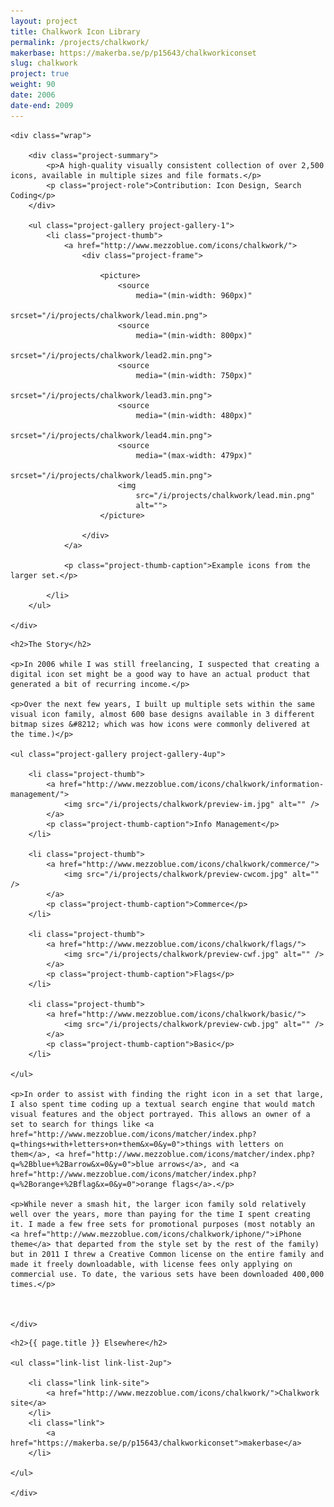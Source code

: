 ```yaml
---
layout: project
title: Chalkwork Icon Library
permalink: /projects/chalkwork/
makerbase: https://makerba.se/p/p15643/chalkworkiconset
slug: chalkwork
project: true
weight: 90
date: 2006
date-end: 2009
---
```



<section id="summary" class="project-section">

	<div class="wrap">

		<div class="project-summary">
			<p>A high-quality visually consistent collection of over 2,500 icons, available in multiple sizes and file formats.</p>
			<p class="project-role">Contribution: Icon Design, Search Coding</p>
		</div>

		<ul class="project-gallery project-gallery-1">
			<li class="project-thumb">
				<a href="http://www.mezzoblue.com/icons/chalkwork/">
					<div class="project-frame">

						<picture>
							<source
								media="(min-width: 960px)"
								srcset="/i/projects/chalkwork/lead.min.png">
							<source
								media="(min-width: 800px)"
								srcset="/i/projects/chalkwork/lead2.min.png">
							<source
								media="(min-width: 750px)"
								srcset="/i/projects/chalkwork/lead3.min.png">
							<source
								media="(min-width: 480px)"
								srcset="/i/projects/chalkwork/lead4.min.png">
							<source
								media="(max-width: 479px)"
								srcset="/i/projects/chalkwork/lead5.min.png">
							<img
								src="/i/projects/chalkwork/lead.min.png"
								alt="">
						</picture>
						
					</div>
				</a>

				<p class="project-thumb-caption">Example icons from the larger set.</p>

			</li>
		</ul>

	</div>

</section>



<section id="story" class="project-section project-story">
	<div class="wrap">

	<h2>The Story</h2>

	<p>In 2006 while I was still freelancing, I suspected that creating a digital icon set might be a good way to have an actual product that generated a bit of recurring income.</p>

	<p>Over the next few years, I built up multiple sets within the same visual icon family, almost 600 base designs available in 3 different bitmap sizes &#8212; which was how icons were commonly delivered at the time.)</p>

	<ul class="project-gallery project-gallery-4up">

		<li class="project-thumb">
			<a href="http://www.mezzoblue.com/icons/chalkwork/information-management/">
				<img src="/i/projects/chalkwork/preview-im.jpg" alt="" />
			</a>
			<p class="project-thumb-caption">Info Management</p>
		</li>

		<li class="project-thumb">
			<a href="http://www.mezzoblue.com/icons/chalkwork/commerce/">
				<img src="/i/projects/chalkwork/preview-cwcom.jpg" alt="" />
			</a>
			<p class="project-thumb-caption">Commerce</p>
		</li>

		<li class="project-thumb">
			<a href="http://www.mezzoblue.com/icons/chalkwork/flags/">
				<img src="/i/projects/chalkwork/preview-cwf.jpg" alt="" />
			</a>
			<p class="project-thumb-caption">Flags</p>
		</li>

		<li class="project-thumb">
			<a href="http://www.mezzoblue.com/icons/chalkwork/basic/">
				<img src="/i/projects/chalkwork/preview-cwb.jpg" alt="" />
			</a>
			<p class="project-thumb-caption">Basic</p>
		</li>

	</ul>

	<p>In order to assist with finding the right icon in a set that large, I also spent time coding up a textual search engine that would match visual features and the object portrayed. This allows an owner of a set to search for things like <a href="http://www.mezzoblue.com/icons/matcher/index.php?q=things+with+letters+on+them&x=0&y=0">things with letters on them</a>, <a href="http://www.mezzoblue.com/icons/matcher/index.php?q=%2Bblue+%2Barrow&x=0&y=0">blue arrows</a>, and <a href="http://www.mezzoblue.com/icons/matcher/index.php?q=%2Borange+%2Bflag&x=0&y=0">orange flags</a>.</p>

	<p>While never a smash hit, the larger icon family sold relatively well over the years, more than paying for the time I spent creating it. I made a few free sets for promotional purposes (most notably an <a href="http://www.mezzoblue.com/icons/chalkwork/iphone/">iPhone theme</a> that departed from the style set by the rest of the family) but in 2011 I threw a Creative Common license on the entire family and made it freely downloadable, with license fees only applying on commercial use. To date, the various sets have been downloaded 400,000 times.</p>



	</div>
</section>


<section id="elsewhere" class="project-section project-elsewhere">
	<div class="wrap">

	<h2>{{ page.title }} Elsewhere</h2>

	<ul class="link-list link-list-2up">

		<li class="link link-site">
			<a href="http://www.mezzoblue.com/icons/chalkwork/">Chalkwork site</a>
		</li>
		<li class="link">
			<a href="https://makerba.se/p/p15643/chalkworkiconset">makerbase</a>
		</li>

	</ul>

	</div>
</section>


<script type="text/javascript" src="/script/picturefill.min.js" async></script>
